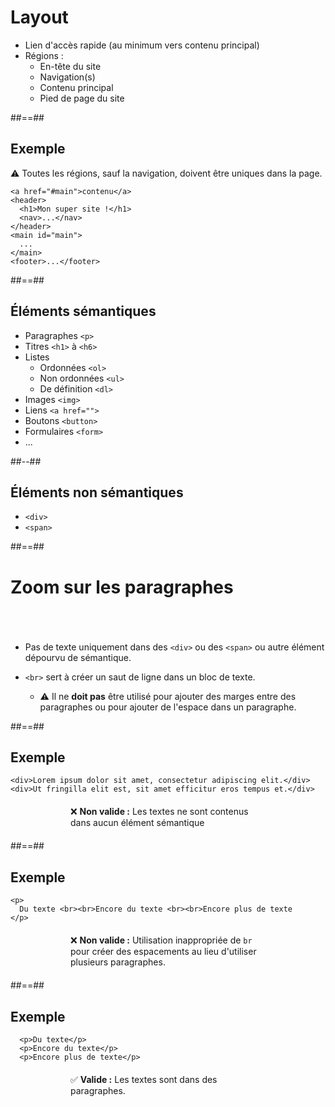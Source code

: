 <!-- .slide: class="width-code" -->

# Layout

- Lien d'accès rapide (au minimum vers contenu principal)
- Régions :
  - En-tête du site
  - Navigation(s)
  - Contenu principal
  - Pied de page du site

##==##


## Exemple

<!-- .slide: class="width-code" -->

⚠ Toutes les régions, sauf la navigation, doivent être uniques dans la page.

```
<a href="#main">contenu</a>
<header>
  <h1>Mon super site !</h1>
  <nav>...</nav>
</header>
<main id="main">
  ...
</main>
<footer>...</footer>
```

##==##

<!-- .slide: class="two-column" -->

## Éléments sémantiques

- Paragraphes `<p>`
- Titres `<h1>` à `<h6>`
- Listes
  - Ordonnées `<ol>`
  - Non ordonnées `<ul>`
  - De définition `<dl>`
- Images `<img>`
- Liens `<a href="">`
- Boutons `<button>`
- Formulaires `<form>`
- ...

##--##

## Éléments non sémantiques

- `<div>`
- `<span>`

##==##

<!-- .slide: class="width-code" -->

<h1 style="margin-bottom: 70px;">Zoom sur les paragraphes</h1>

- Pas de texte uniquement dans des `<div>` ou des `<span>` ou autre élément dépourvu de sémantique.

- `<br>` sert à créer un saut de ligne dans un bloc de texte.
  - ⚠ Il ne **doit pas** être utilisé pour ajouter des marges entre des paragraphes ou pour ajouter de l'espace dans un paragraphe.



##==##


## Exemple

<!-- .slide: class="width-code" -->

```
<div>Lorem ipsum dolor sit amet, consectetur adipiscing elit.</div>
<div>Ut fringilla elit est, sit amet efficitur eros tempus et.</div>
```

<p style="margin: 20px 96px">❌ <strong>Non valide :</strong> Les textes ne sont contenus dans aucun élément sémantique</p>

##==##


## Exemple

<!-- .slide: class="width-code" -->

```
<p>
  Du texte <br><br>Encore du texte <br><br>Encore plus de texte
</p>
```

<p style="margin: 20px 96px">
❌ <strong>Non valide :</strong> Utilisation inappropriée de <code>br</code> pour créer des espacements au lieu d'utiliser plusieurs paragraphes.
</p>


##==##


## Exemple

<!-- .slide: class="width-code" -->

```
  <p>Du texte</p>
  <p>Encore du texte</p>
  <p>Encore plus de texte</p>
```
<p style="margin: 20px 96px">
✅ <strong>Valide :</strong>  Les textes sont dans des paragraphes.
</p>
